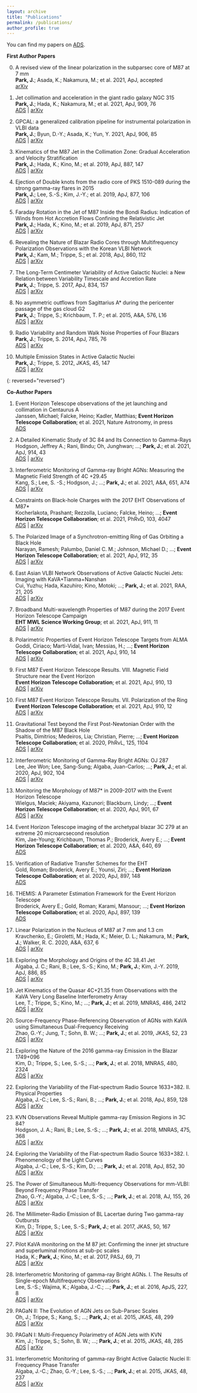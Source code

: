 ```yaml
---
layout: archive
title: "Publications"
permalink: /publications/
author_profile: true
---
```


You can find my papers on [ADS](https://ui.adsabs.harvard.edu/public-libraries/Ifwhke1sSZStMcVAe8B9gg).

**First Author Papers**

0. A revised view of the linear polarization in the subparsec core of M87 at 7 mm <br />
**Park, J.**; Asada, K.; Nakamura, M.; et al. 2021, ApJ, accepted <br />
[arXiv](https://arxiv.org/abs/2107.13243)

0. Jet collimation and acceleration in the giant radio galaxy NGC 315 <br />
**Park, J.**; Hada, K.; Nakamura, M.; et al. 2021, ApJ, 909, 76 <br />
[ADS](https://ui.adsabs.harvard.edu/abs/2021ApJ...909...76P/abstract) | [arXiv](https://arxiv.org/abs/2012.14154)

0. GPCAL: a generalized calibration pipeline for instrumental polarization in VLBI data <br />
**Park, J.**; Byun, D.-Y.; Asada, K.; Yun, Y. 2021, ApJ, 906, 85 <br />
[ADS](https://ui.adsabs.harvard.edu/abs/2021ApJ...906...85P/abstract) | [arXiv](https://arxiv.org/abs/2011.09713)

0. Kinematics of the M87 Jet in the Collimation Zone: Gradual Acceleration and Velocity Stratification <br />
**Park, J.**; Hada, K.; Kino, M.; et al. 2019, ApJ, 887, 147 <br />
[ADS](https://ui.adsabs.harvard.edu/abs/2019ApJ...887..147P/abstract) | [arXiv](https://arxiv.org/abs/1911.02279)

0. Ejection of Double knots from the radio core of PKS 1510-089 during the strong gamma-ray flares in 2015 <br />
**Park, J.**; Lee, S.-S.; Kim, J.-Y.; et al. 2019, ApJ, 877, 106 <br />
[ADS](https://ui.adsabs.harvard.edu/abs/2019ApJ...877..106P/abstract) | [arXiv](https://arxiv.org/abs/1904.11118)

0. Faraday Rotation in the Jet of M87 Inside the Bondi Radius: Indication of Winds from Hot Accretion Flows Confining the Relativistic Jet <br />
**Park, J.**; Hada, K.; Kino, M.; et al. 2019, ApJ, 871, 257 <br />
[ADS](https://ui.adsabs.harvard.edu/abs/2019ApJ...871..257P/abstract) | [arXiv](https://arxiv.org/abs/1812.08386)

0. Revealing the Nature of Blazar Radio Cores through Multifrequency Polarization Observations with the Korean VLBI Network <br />
**Park, J.**; Kam, M.; Trippe, S.; et al. 2018, ApJ, 860, 112 <br />
[ADS](https://ui.adsabs.harvard.edu/abs/2018ApJ...860..112P/abstract) | [arXiv](https://arxiv.org/abs/1805.04299)

0. The Long-Term Centimeter Variability of Active Galactic Nuclei: a New Relation between Variability Timescale and Accretion Rate <br />
**Park, J.**; Trippe, S. 2017, ApJ, 834, 157 <br />
[ADS](https://ui.adsabs.harvard.edu/abs/2017ApJ...834..157P/abstract) | [arXiv](https://arxiv.org/abs/1611.04729)

0. No asymmetric outflows from Sagittarius A* during the pericenter passage of the gas cloud G2 <br />
**Park, J.**; Trippe, S.; Krichbaum, T. P.; et al. 2015, A&A, 576, L16 <br />
[ADS](https://ui.adsabs.harvard.edu/abs/2015A%26A...576L..16P/abstract) | [arXiv](https://arxiv.org/abs/1503.08982)

0. Radio Variability and Random Walk Noise Properties of Four Blazars <br />
**Park, J.**; Trippe, S. 2014, ApJ, 785, 76 <br />
[ADS](https://ui.adsabs.harvard.edu/abs/2014ApJ...785...76P/abstract) | [arXiv](https://arxiv.org/abs/1402.6385)

0. Multiple Emission States in Active Galactic Nuclei <br />
**Park, J.**; Trippe, S. 2012, JKAS, 45, 147 <br />
[ADS](https://ui.adsabs.harvard.edu/abs/2012JKAS...45..147P/abstract) | [arXiv](https://arxiv.org/abs/1210.8248)

{: reversed="reversed"}


**Co-Author Papers**

1. Event Horizon Telescope observations of the jet launching and collimation in Centaurus A <br />
Janssen, Michael; Falcke, Heino; Kadler, Matthias; **Event Horizon Telescope Collaboration**; et al. 2021, Nature Astronomy, in press <br />
[ADS](https://ui.adsabs.harvard.edu/abs/2021NatAs.tmp..139J/abstract)

2. A Detailed Kinematic Study of 3C 84 and Its Connection to Gamma-Rays <br />
Hodgson, Jeffrey A.; Rani, Bindu; Oh, Junghwan; ...; **Park, J.**; et al. 2021, ApJ, 914, 43 <br />
[ADS](https://ui.adsabs.harvard.edu/abs/2021ApJ...914...43H/abstract) | [arXiv](https://arxiv.org/abs/2104.03081)

3. Interferometric Monitoring of Gamma-ray Bright AGNs: Measuring the Magnetic Field Strength of 4C +29.45 <br />
Kang, S.; Lee, S. -S.; Hodgson, J.; ...; **Park, J.**; et al. 2021, A&A, 651, A74 <br />
[ADS](https://ui.adsabs.harvard.edu/abs/2021arXiv210502454K/abstract) | [arXiv](https://arxiv.org/abs/2105.02454)

4. Constraints on Black-hole Charges with the 2017 EHT Observations of M87* <br />
Kocherlakota, Prashant; Rezzolla, Luciano; Falcke, Heino; ...; **Event Horizon Telescope Collaboration**; et al. 2021, PhRvD, 103, 4047 <br />
[ADS](https://ui.adsabs.harvard.edu/abs/2021PhRvD.103j4047K/abstract) | [arXiv](https://arxiv.org/abs/2105.09343)

5. The Polarized Image of a Synchrotron-emitting Ring of Gas Orbiting a Black Hole <br />
Narayan, Ramesh; Palumbo, Daniel C. M.; Johnson, Michael D.; ...; **Event Horizon Telescope Collaboration**; et al. 2021, ApJ, 912, 35 <br />
[ADS](https://ui.adsabs.harvard.edu/abs/2021ApJ...912...35N/abstract) | [arXiv](https://arxiv.org/abs/2105.01804)

6. East Asian VLBI Network Observations of Active Galactic Nuclei Jets: Imaging with KaVA+Tianma+Nanshan <br />
Cui, Yuzhu; Hada, Kazuhiro; Kino, Motoki; ...; **Park, J.**; et al. 2021, RAA, 21, 205 <br />
[ADS](http://www.raa-journal.org/raa/index.php/raa/article/view/4876) | [arXiv](https://arxiv.org/abs/2104.05525)

7. Broadband Multi-wavelength Properties of M87 during the 2017 Event Horizon Telescope Campaign <br />
**EHT MWL Science Working Group**; et al. 2021, ApJ, 911, 11 <br />
[ADS](https://ui.adsabs.harvard.edu/abs/2021ApJ...911L..11E/abstract) | [arXiv](https://arxiv.org/abs/2104.06855)

8. Polarimetric Properties of Event Horizon Telescope Targets from ALMA <br />
Goddi, Ciriaco; Marti-Vidal, Ivan; Messias, H.; ...; **Event Horizon Telescope Collaboration**; et al. 2021, ApJ, 910, 14 <br />
[ADS](https://ui.adsabs.harvard.edu/abs/2021ApJ...910L..14G/abstract) | [arXiv](https://arxiv.org/abs/2105.02272)

9. First M87 Event Horizon Telescope Results. VIII. Magnetic Field Structure near the Event Horizon <br />
**Event Horizon Telescope Collaboration**; et al. 2021, ApJ, 910, 13 <br />
[ADS](https://ui.adsabs.harvard.edu/abs/2021ApJ...910L..13E/abstract) | [arXiv](https://arxiv.org/abs/2105.01173)

10. First M87 Event Horizon Telescope Results. VII. Polarization of the Ring <br />
**Event Horizon Telescope Collaboration**; et al. 2021, ApJ, 910, 12 <br />
[ADS](https://ui.adsabs.harvard.edu/abs/2021ApJ...910L..12E/abstract) | [arXiv](https://arxiv.org/abs/2105.01169)

11. Gravitational Test beyond the First Post-Newtonian Order with the Shadow of the M87 Black Hole <br />
Psaltis, Dimitrios; Medeiros, Lia; Christian, Pierre; ...; **Event Horizon Telescope Collaboration**; et al. 2020, PhRvL, 125, 1104 <br />
[ADS](https://ui.adsabs.harvard.edu/abs/2020PhRvL.125n1104P/abstract) | [arXiv](https://arxiv.org/abs/2010.01055)

12. Interferometric Monitoring of Gamma-Ray Bright AGNs: OJ 287 <br />
Lee, Jee Won; Lee, Sang-Sung; Algaba, Juan-Carlos; ...; **Park, J.**; et al. 2020, ApJ, 902, 104 <br />
[ADS](https://ui.adsabs.harvard.edu/abs/2020ApJ...902..104L/abstract) | [arXiv](https://arxiv.org/abs/2009.02084)

13. Monitoring the Morphology of M87* in 2009-2017 with the Event Horizon Telescope <br />
Wielgus, Maciek; Akiyama, Kazunori; Blackburn, Lindy; ...; **Event Horizon Telescope Collaboration**; et al. 2020, ApJ, 901, 67  <br />
[ADS](https://ui.adsabs.harvard.edu/abs/2020ApJ...901...67W/abstract) | [arXiv](https://arxiv.org/abs/2009.11842)

14. Event Horizon Telescope imaging of the archetypal blazar 3C 279 at an extreme 20 microarcsecond resolution <br />
Kim, Jae-Young; Krichbaum, Thomas P.; Broderick, Avery E.; ...; **Event Horizon Telescope Collaboration**; et al. 2020, A&A, 640, 69 <br />
[ADS](https://ui.adsabs.harvard.edu/abs/2020A%26A...640A..69K/abstract) 

15. Verification of Radiative Transfer Schemes for the EHT <br />
Gold, Roman; Broderick, Avery E.; Younsi, Ziri; ...; **Event Horizon Telescope Collaboration**; et al. 2020, ApJ, 897, 148 <br />
[ADS](https://ui.adsabs.harvard.edu/abs/2020ApJ...897..148G/abstract)

16. THEMIS: A Parameter Estimation Framework for the Event Horizon Telescope <br />
Broderick, Avery E.; Gold, Roman; Karami, Mansour; ...; **Event Horizon Telescope Collaboration**; et al. 2020, ApJ, 897, 139 <br />
[ADS](https://ui.adsabs.harvard.edu/abs/2020ApJ...897..139B/abstract)

17. Linear Polarization in the Nucleus of M87 at 7 mm and 1.3 cm <br />
Kravchenko, E.; Giroletti, M.; Hada, K.; Meier, D. L.; Nakamura, M.; **Park, J.**; Walker, R. C. 2020, A&A, 637, 6 <br />
[ADS](https://ui.adsabs.harvard.edu/abs/2020A%26A...637L...6K/abstract) | [arXiv](https://arxiv.org/abs/2006.07059)

18. Exploring the Morphology and Origins of the 4C 38.41 Jet <br />
Algaba, J. C.; Rani, B.; Lee, S.-S.; Kino, M.; **Park, J.**; Kim, J.-Y. 2019, ApJ, 886, 85 <br />
[ADS](https://ui.adsabs.harvard.edu/abs/2019ApJ...886...85A/abstract) | [arXiv](https://arxiv.org/abs/1910.02661)

19. Jet Kinematics of the Quasar 4C+21.35 from Observations with the KaVA Very Long Baseline Interferometry Array <br />
Lee, T.; Trippe, S.; Kino, M.; ...; **Park, J.**; et al. 2019, MNRAS, 486, 2412 <br />
[ADS](https://ui.adsabs.harvard.edu/abs/2019MNRAS.486.2412L/abstract) | [arXiv](https://arxiv.org/abs/1904.02894)

20. Source-Frequency Phase-Referencing Observation of AGNs with KaVA using Simultaneous Dual-Frequency Receiving <br />
Zhao, G.-Y.; Jung, T.; Sohn, B. W.; ...; **Park, J.**; et al. 2019, JKAS, 52, 23 <br />
[ADS](https://ui.adsabs.harvard.edu/abs/2019JKAS...52...23Z/abstract) | [arXiv](https://arxiv.org/abs/1903.11796)

21. Exploring the Nature of the 2016 gamma-­ray Emission in the Blazar 1749+096 <br />
Kim, D.; Trippe, S.; Lee, S.-S.; ...; **Park, J.**; et al. 2018, MNRAS, 480, 2324 <br />
[ADS](https://ui.adsabs.harvard.edu/abs/2018MNRAS.480.2324K/abstract) | [arXiv](https://arxiv.org/abs/1807.07252)

22. Exploring the Variability of the Flat-spectrum Radio Source 1633+382. II. Physical Properties <br />
Algaba, J.-C.; Lee, S.-S.; Rani, B.; ...; **Park, J.**; et al. 2018, ApJ, 859, 128 <br />
[ADS](https://ui.adsabs.harvard.edu/abs/2018ApJ...859..128A/abstract) | [arXiv](https://arxiv.org/abs/1805.02849)

23. KVN Observations Reveal Multiple gamma-ray Emission Regions in 3C 84? <br />
Hodgson, J. A.; Rani, B.; Lee, S.-S.; ...; **Park, J.**; et al. 2018, MNRAS, 475, 368 <br />
[ADS](https://ui.adsabs.harvard.edu/abs/2018MNRAS.475..368H/abstract) | [arXiv](https://arxiv.org/abs/1802.02763)

24. Exploring the Variability of the Flat-spectrum Radio Source 1633+382. I. Phenomenology of the Light Curves <br />
Algaba, J.-C.; Lee, S.-S.; Kim, D.; ...; **Park, J.**; et al. 2018, ApJ, 852, 30 <br />
[ADS](https://ui.adsabs.harvard.edu/abs/2018ApJ...852...30A/abstract) | [arXiv](https://arxiv.org/abs/1711.10120)

25. The Power of Simultaneous Multi-frequency Observations for mm-VLBI: Beyond Frequency Phase Transfer <br />
Zhao, G.-Y.; Algaba, J.-C.; Lee, S.-S.; ...; **Park, J.**; et al. 2018, AJ, 155, 26 <br />
[ADS](https://ui.adsabs.harvard.edu/abs/2018AJ....155...26Z/abstract) | [arXiv](https://arxiv.org/abs/1712.06243)

26. The Millimeter-Radio Emission of BL Lacertae during Two gamma-ray Outbursts <br />
Kim, D.; Trippe, S.; Lee, S.-S.; **Park, J.**; et al. 2017, JKAS, 50, 167 <br />
[ADS](https://ui.adsabs.harvard.edu/abs/2017JKAS...50..167K/abstract) | [arXiv](https://arxiv.org/abs/1711.05952)

27. Pilot KaVA monitoring on the M 87 jet: Confirming the inner jet structure and superluminal motions at sub-pc scales  <br />
Hada, K.; **Park, J.**; Kino, M.; et al. 2017, PASJ, 69, 71 <br />
[ADS](https://ui.adsabs.harvard.edu/abs/2017PASJ...69...71H/abstract) | [arXiv](https://arxiv.org/abs/1706.02066)

28. Interferometric Monitoring of gamma-ray Bright AGNs. I. The Results of Single-epoch Multifrequency Observations <br />
Lee, S.-S.; Wajima, K.; Algaba, J.-C.; ...; **Park, J.**; et al. 2016, ApJS, 227, 8 <br />
[ADS](https://ui.adsabs.harvard.edu/abs/2016ApJS..227....8L/abstract) | [arXiv](https://arxiv.org/abs/1610.09121)

29. PAGaN II: The Evolution of AGN Jets on Sub-Parsec Scales <br />
Oh, J.; Trippe, S.; Kang, S.; ...; **Park, J.**; et al. 2015, JKAS, 48, 299 <br />
[ADS](https://ui.adsabs.harvard.edu/abs/2015JKAS...48..299O/abstract) | [arXiv](https://arxiv.org/abs/1510.08153)

30. PAGaN I: Multi-Frequency Polarimetry of AGN Jets with KVN <br />
Kim, J.; Trippe, S.; Sohn, B. W.; ...; **Park, J.**; et al. 2015, JKAS, 48, 285 <br />
[ADS](https://ui.adsabs.harvard.edu/abs/2015JKAS...48..285K/abstract) | [arXiv](https://arxiv.org/abs/1510.08150)

31. Interferometric Monitoring of gamma-ray Bright Active Galactic Nuclei II: Frequency Phase Transfer <br />
Algaba, J.-C.; Zhao, G.-Y.; Lee, S.-S.; ...; **Park, J.**; et al. 2015, JKAS, 48, 237 <br />
[ADS](https://ui.adsabs.harvard.edu/abs/2015JKAS...48..237A/abstract) | [arXiv](https://arxiv.org/abs/1510.05817)

